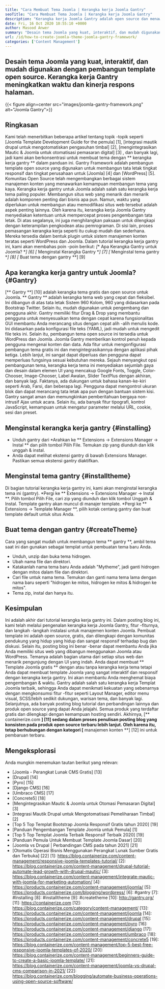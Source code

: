 ```yaml
---
title: "Cara Membuat Tema Joomla | Kerangka kerja Joomla Gantry" 
seoTitle: "Cara Membuat Tema Joomla | Kerangka kerja Joomla Gantry" 
description: "Kerangka kerja Joomla Gantry adalah open source dan menawarkan GUI dengan fitur Drag & Drop, memungkinkan pengguna untuk dengan cepat membangun template Joomla CMS yang dinamis dan responsif." 
date: Fri, 16 Oct 2020 10:55:10 +0000
author: Masood Anwer
summary: "Desain tema Joomla yang kuat, interaktif, dan mudah digunakan dengan pembangun template open source. Kerangka kerja Gantry meningkatkan waktu dan kinerja respons halaman." 
url: /id/how-to-create-joomla-theme-joomla-gantry-framework/
categories: ['Content Management']
---
```


## Desain tema Joomla yang kuat, interaktif, dan mudah digunakan dengan pembangun template open source. Kerangka kerja Gantry meningkatkan waktu dan kinerja respons halaman.

{{< figure align=center src="images/joomla-gantry-framework.png" alt="Joomla Gantry">}}


## **Ringkasan**
Kami telah menerbitkan beberapa artikel tentang topik -topik seperti [Joomla Template Development Guide for the pemula] [1], [integrasi mautik drupal untuk mengotomatiskan pengasuhan timbal] [2], [mengintegrasikan Mautic & Joomla untuk otomatisasi pemasaran digital] [3] , dan banyak lagi, jadi kami akan berkonsentrasi untuk membuat tema dengan ** kerangka kerja gantry ** dalam panduan ini. Gantry Framework adalah pembangun template open source yang digunakan untuk membangun tata letak tingkat responsif dan tingkat perusahaan untuk [Joomla] [4] dan [WordPress] [5]. Komunitas Open Source telah mengembangkan berbagai sistem manajemen konten yang menawarkan kemampuan membangun tema yang kaya. Kerangka kerja gantry untuk Joomla adalah salah satu kerangka kerja tema paling populer. Membangun situs web yang menarik dan menarik adalah komponen penting dari bisnis apa pun. Namun, waktu yang diperlukan untuk membangun atau memodifikasi situs web tersebut adalah aspek penting lainnya.
Oleh karena itu, kerangka kerja Joomla Gantry menyediakan ketentuan untuk mempercepat proses pengembangan tata letak. Di atas segalanya, ini juga menghilangkan paksaan untuk dilengkapi dengan keterampilan pengkodean atau pemrograman. Di sisi lain, proses pemasangan kerangka kerja seperti itu cukup mudah dan sederhana. Mereka tersedia dalam bentuk plugin untuk sistem manajemen konten teratas seperti WordPress dan Joomla. Dalam tutorial kerangka kerja gantry ini, kami akan membahas poin -poin berikut:
  *[** Apa Kerangka Gantry untuk Joomla? **] [6]
  *[** Menginstal Kerangka Gantry **] [7]
  *[** Menginstal tema gantry **] [8]
  *[** Buat tema dengan gantry **] [9]

## Apa kerangka kerja gantry untuk Joomla? {#Gantry}
[** Gantry **] [10] adalah kerangka tema gratis dan open source untuk Joomla. ** Gantry ** adalah kerangka tema web yang cepat dan fleksibel. Ini dibangun di atas tata letak Sistem 960 Kolom, 960 yang didasarkan pada Bootstrap Twitter. Selain itu, mudah digunakan untuk pengembang dan pengguna akhir. Gantry memiliki fitur Drag & Drop yang membantu pengguna untuk menyesuaikan tema dengan cepat karena fungsionalitas GUI membantu Anda merancang situs dengan cepat alih -alih menulis kode. Ini didasarkan pada konfigurasi file teks (YAML), jadi mudah untuk mengedit file teks ini. Selain itu, pembangun tema open source ini tersedia untuk WordPress dan Joomla. Joomla Gantry memberikan kontrol penuh kepada pengguna mengenai konten dan data. Ada fitur untuk mengonfigurasi pembangun tema gratis ini dan mengintegrasikannya dengan aplikasi pihak ketiga. Lebih lanjut, ini sangat dapat diperluas dan pengguna dapat memperluas fungsinya sesuai kebutuhan mereka.
Sejauh menyangkut opsi pembangunan tema, kerangka kerja tema ini menyediakan sejumlah gaya dan desain dalam elemen UI yang mencakup Google Fonts, Toggle, Color-Chooser, Image-Chooser, Label Awalan, Slider TextPlus dengan akhiran, dan banyak lagi. Faktanya, ada dukungan untuk bahasa kanan-ke-kiri seperti Arab, Farsi, dan beberapa lagi. Pengguna dapat mengontrol ukuran blok dan dapat merancang tata letak apa pun dengan bantuan sistem kisi. Gantry sangat aman dan memungkinkan pemberitahuan bergaya non-intrusif Ajax untuk acara. Selain itu, ada banyak fitur tipografi, kontrol JavaScript, kemampuan untuk mengatur parameter melalui URL, cookie, sesi dan preset.

## Menginstal kerangka kerja gantry {#installing}
  * Unduh gantry dari
  *Arahkan ke ** Extensions -> Extensions Manager -> Instal ** dan pilih tombol Pilih File. Temukan zip yang diunduh dan klik unggah & instal.
  * Anda dapat melihat ekstensi gantry di bawah Extensions Manager. Pastikan semua ekstensi gantry diaktifkan.

## Menginstal tema gantry {#installtheme}
Di bagian tutorial kerangka kerja gantry ini, kami akan menginstal kerangka tema ini (gantry).
  *Pergi ke ** Extensions -> Extensions Manager -> Instal **. Pilih tombol Pilih File, cari zip yang diunduh dan klik tombol Unggah & Instal. Template gantry akan muncul di manajer template.
  *Pergi ke ** Extensions -> Template Manager **, pilih kotak centang gantry dan buat template default untuk situs Anda.

## Buat tema dengan gantry {#createTheme}
Cara yang sangat mudah untuk membangun tema ** gantry **, ambil tema saat ini dan gunakan sebagai templat untuk pembuatan tema baru Anda.
  * Unduh, unzip dan buka tema hidrogen.
  * Ubah nama file dan direktori.
  * Katakanlah nama tema baru Anda adalah "Mytheme", jadi ganti hidrogen dengan mitos dalam file dan direktori.
  * Cari file untuk nama tema. Temukan dan ganti nama tema lama dengan nama baru seperti "hidrogen ke mitos, hidrogen ke mitos & hidrogen ke mitos".
  * Tema zip, instal dan hanya itu.

## Kesimpulan
Ini adalah akhir dari tutorial kerangka kerja gantry ini. Dalam posting blog ini, kami telah melalui pengenalan kerangka kerja Joomla Gantry, fitur -fiturnya, dan langkah -langkah instalasi untuk manajemen konten Joomla. Pembuat template ini adalah open source, gratis, dan dilengkapi dengan komunitas pendukung yang hidup yang hidup dan sangat responsif terhadap bug dan diskusi. Selain itu, posting blog ini benar -benar dapat membantu Anda jika Anda memiliki situs web yang dibangun menggunakan Joomla atau WordPress. Temanya adalah bagian utama dari setiap situs web dan menarik pengunjung dengan UI yang indah. Anda dapat membuat ** Template Joomla gratis ** dengan atau tanpa kerangka kerja tema tetapi Anda dapat membuat template Joomla yang sangat interaktif dan responsif dengan kerangka kerja gantry. Ini akan membantu Anda menghemat biaya pengembangan & waktu.
Gantry adalah salah satu kerangka kerja Templat Joomla terbaik, sehingga Anda dapat menikmati kekuatan yang sebenarnya dengan mengkonsumsi fitur -fitur seperti Layout Manager, editor menu visual, SCSS/lebih sedikit dukungan, warisan tema, dan banyak lagi. Selanjutnya, ada banyak posting blog tutorial dan perbandingan lainnya dan produk open source yang dapat Anda jelajahi. Semua produk yang terdaftar gratis dan dilengkapi dengan kemampuan hosting sendiri. Akhirnya, [** containerize.com **] [11] sedang dalam proses penulisan posting blog yang konsisten pada produk open source terbaru lebih lanjut. Oleh karena itu, tetap berhubungan dengan kategori [** manajemen konten **] [12] ini untuk pembaruan terbaru.

## Mengeksplorasi
Anda mungkin menemukan tautan berikut yang relevan:
  * [Joomla - Perangkat Lunak CMS Gratis] [13]
  * [Drupal] [14]
  * [Pyro] [15]
  * [Django CMS] [16]
  * [Umbraco CMS] [17]
  * [Concrete5] [18]
  * [Mengintegrasikan Mautic & Joomla untuk Otomasi Pemasaran Digital] [3]
  * [Integrasi Mautik Drupal untuk Mengotomatisasi Pemeliharaan Timbal] [2]
  * [Top 5 Top Templat Bootstrap Joomla Responsif Gratis tahun 2020] [19]
  * [Panduan Pengembangan Template Joomla untuk Pemula] [1]
  * [Top 5 Top Templat Joomla Terbaik Responsif Terbaik 2020] [19]
  * [Panduan Pemula Untuk Membuat Template Joomla Dasar] [20]
  * [Joomla vs Drupal | Perbandingan CMS pada tahun 2021] [21]
  * [Otomatis Operasi Bisnis Menggunakan Perangkat Lunak Sumber Gratis dan Terbuka] [22]
[1]: https://blog.containerize.com/content-management/responsive-joomla-templates-tutorial/
[2]: https://blog.containerize.com/content-management/drupal-tutorial-automate-lead-growth-with-drupal-mautic/
[3]: https://blog.containerize.com/content-management/integrate-mautic-with-joomla-for-marketing-automation/
[4]: https://products.containerize.com/content-management/joomla/
[5]: https://products.containerize.com/blogging/wordpress/
[6]: #gantry
[7]: #Installing
[8]: #installtheme
[9]: #createtheme
[10]: http://gantry.org/
[11]: https://containerize.com
[12]: https://blog.containerize.com/category/content-management/
[13]: https://products.containerize.com/content-management/joomla
[14]: https://products.containerize.com/content-management/drupal
[15]: https://products.containerize.com/content-management/pyro
[16]: https://products.containerize.com/content-management/django
[17]: https://products.containerize.com/content-management/umbraco
[18]: https://products.containerize.com/content-management/concrete5
[19]: https://blog.containerize.com/content-management/top-5-best-free-responsive-joomla-templates-of-2020/
[20]: https://blog.containerize.com/content-management/beginners-guide-to-create-a-basic-joomla-template/
[21]: https://blog.containerize.com/content-management/joomla-vs-drupal-cms-comparison-in-2021/
[22]: https://blog.containerize.com/blogging/automate-business-operations-using-open-source-software/
